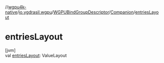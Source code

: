 //[wgpu4k-native](../../../../index.md)/[io.ygdrasil.wgpu](../../index.md)/[WGPUBindGroupDescriptor](../index.md)/[Companion](index.md)/[entriesLayout](entries-layout.md)

# entriesLayout

[jvm]\
val [entriesLayout](entries-layout.md): ValueLayout